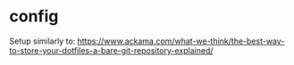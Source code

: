 # config

Setup similarly to: https://www.ackama.com/what-we-think/the-best-way-to-store-your-dotfiles-a-bare-git-repository-explained/
